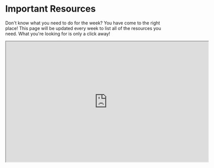 Important Resources
===================

Don't know what you need to do for the week? You have come to the right place! This page will be updated every week to list all of
the resources you need.  What you're looking for is only a click away! 

<iframe src="https://drive.google.com/file/d/1mmD5k_VzJHFYlAb0OmaDYGjb6mnCyMTq/preview" width="640" height="380"></iframe>



